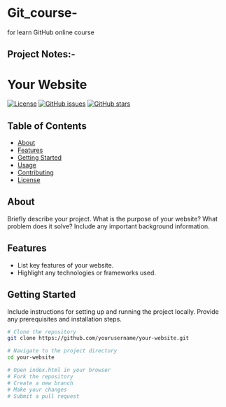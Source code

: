 # Git_course-
for learn GitHub online course

## Project Notes:-
# Your Website

[![License](https://img.shields.io/badge/license-MIT-blue.svg)](LICENSE)
[![GitHub issues](https://img.shields.io/github/issues/yourusername/your-website)](https://github.com/yourusername/your-website/issues)
[![GitHub stars](https://img.shields.io/github/stars/yourusername/your-website)](https://github.com/yourusername/your-website/stargazers)

## Table of Contents
- [About](#about)
- [Features](#features)
- [Getting Started](#getting-started)
- [Usage](#usage)
- [Contributing](#contributing)
- [License](#license)

## About
Briefly describe your project. What is the purpose of your website? What problem does it solve? Include any important background information.

## Features
- List key features of your website.
- Highlight any technologies or frameworks used.

## Getting Started
Include instructions for setting up and running the project locally. Provide any prerequisites and installation steps.

```bash
# Clone the repository
git clone https://github.com/yourusername/your-website.git

# Navigate to the project directory
cd your-website

# Open index.html in your browser
# Fork the repository
# Create a new branch
# Make your changes
# Submit a pull request


